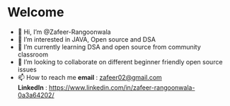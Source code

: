 # Welcome
- 👋 Hi, I’m @Zafeer-Rangoonwala
- 👀 I’m interested in JAVA, Open source and DSA
- 🌱 I’m currently learning DSA and open source from community classroom
- 💞️ I’m looking to collaborate on different beginner friendly open source issues 
- 📫 How to reach me 
      **email** : zafeer02@gmail.com  
      **LinkedIn** : https://www.linkedin.com/in/zafeer-rangoonwala-0a3a64202/
      
<!---
Zafeer-R/Zafeer-R is a ✨ special ✨ repository because its `README.md` (this file) appears on your GitHub profile.
You can click the Preview link to take a look at your changes.
--->

